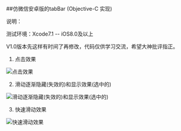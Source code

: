 ##仿微信安卓版的tabBar (Objective-C 实现)

说明：

  测试环境：Xcode7.1 -- iOS8.0及以上
  
  V1.0版本先这样有时间了再修改，代码仅供学习交流，希望大神批评指正。

1. 点击效果

![点击效果](http://7xnh5e.com1.z0.glb.clouddn.com/仿微信tabBar1.gif)

2. 滑动逐渐隐藏(失效的)和显示效果(选中的)

![滑动逐渐隐藏(失效的)和显示效果(选中的)](http://7xnh5e.com1.z0.glb.clouddn.com/仿微信tabBar2.gif)

3. 快速滑动效果

![快速滑动效果](http://7xnh5e.com1.z0.glb.clouddn.com/仿微信tabBar3.gif)
